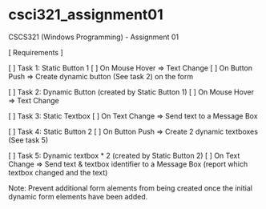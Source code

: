 # csci321_assignment01
CSCS321 (Windows Programming) - Assignment 01

[ Requirements ]

[ ] Task 1: Static Button 1
    [ ] On Mouse Hover => Text Change
    [ ] On Button Push => Create dynamic button (See task 2) on the form

[ ] Task 2: Dynamic Button (created by Static Button 1)
    [ ] On Mouse Hover => Text Change
    
[ ] Task 3: Static Textbox
    [ ] On Text Change => Send text to a Message Box
    
[ ] Task 4: Static Button 2
    [ ] On Button Push => Create 2 dynamic textboxes (See task 5)
    
[ ] Task 5: Dynamic textbox * 2 (created by Static Button 2)
    [ ] On Text Change => Send text & textbox identifier to a Message Box (report which textbox changed and the text)
    
Note: Prevent additional form alements from being created once the initial dynamic form elements have been added.

